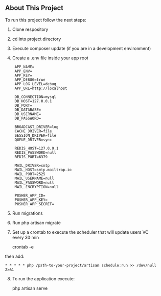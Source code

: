 
## About This Project

To run this project follow the next steps:

1. Clone respository 

2. cd into project directory 

3. Execute composer update (if you are in a development environment)

4. Create a .env file inside your app root

		APP_NAME=
		APP_ENV=
		APP_KEY=
		APP_DEBUG=true
		APP_LOG_LEVEL=debug
		APP_URL=http://localhost

		DB_CONNECTION=mysql
		DB_HOST=127.0.0.1
		DB_PORT=
		DB_DATABASE=
		DB_USERNAME=
		DB_PASSWORD=

		BROADCAST_DRIVER=log
		CACHE_DRIVER=file
		SESSION_DRIVER=file
		QUEUE_DRIVER=sync

		REDIS_HOST=127.0.0.1
		REDIS_PASSWORD=null
		REDIS_PORT=6379

		MAIL_DRIVER=smtp
		MAIL_HOST=smtp.mailtrap.io
		MAIL_PORT=2525
		MAIL_USERNAME=null
		MAIL_PASSWORD=null
		MAIL_ENCRYPTION=null

		PUSHER_APP_ID=
		PUSHER_APP_KEY=
		PUSHER_APP_SECRET=

5. Run migrations

6. Run php artisan migrate

7. Set up a crontab to execute the scheduler that will update users VC every 30 min 
	
	crontab -e 

 then add:

 	* * * * * php /path-to-your-project/artisan schedule:run >> /dev/null 2>&1


8. To run the application execute: 

	php artisan serve


